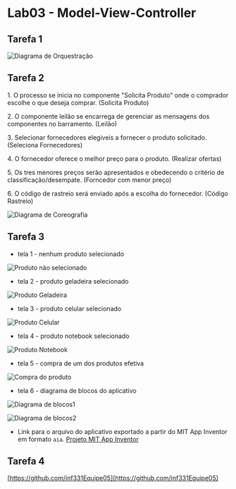 # Lab03 - Model-View-Controller


## Tarefa 1

![Diagrama de Orquestração](images/Tarefa01.png)

## Tarefa 2

<p>1. O processo se inicia no componente "Solicita Produto" onde o comprador escolhe o que deseja comprar. (Solicita Produto)</p>
<p>2. O componente leilão se encarrega de gerenciar as mensagens dos componentes no barramento. (Leilão)</p>
<p>3. Selecionar fornecedores elegiveis a fornecer o produto solicitado. (Seleciona Fornecedores)</p>
<p>4. O fornecedor oferece o melhor preço para o produto. (Realizar ofertas)</p>
<p>5. Os tres menores preços serão apresentados e obedecendo o critério de classificação/desempate. (Forncedor com menor preço)</p>
<p>6. O código de rastreio será enviado após a escolha do fornecedor. (Código Rastreio)</p>

![Diagrama de Coreografia](images/Tarefa02.png)

## Tarefa 3 
 * tela 1 - nenhum produto selecionado
 
![Produto não selecionado](images/ProdEmpty.jpeg)

 * tela 2 - produto geladeira selecionado
 
![Produto Geladeira](images/ProdGeladeira.jpeg)

 * tela 3 - produto celular selecionado
 
![Produto Celular](images/ProdCelular.jpeg)

 * tela 4 - produto notebook selecionado
 
![Produto Notebook](images/ProdNotebook.jpeg)

 * tela 5 - compra de um dos produtos efetiva
 
![Compra do produto](images/CompraEfetuada.jpeg)

 * tela 6 - diagrama de blocos do aplicativo
 
![Diagrama de blocos1](images/block1.PNG)

![Diagrama de blocos2](images/block2.PNG)

 * Link para o arquivo do aplicativo exportado a partir do MIT App Inventor em formato `aia`.
[Projeto MIT App Inventor](app/ProjectTarefa4.aia)

## Tarefa 4

[https://github.com/inf331Equipe05](https://github.com/inf331Equipe05)